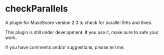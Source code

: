 checkParallels
==============

A plugin for MuseScore version 2.0 to check for parallel 5ths and 8ves.

This plugin is still under development. If you use it, make sure to safe
your work.

If you have comments and/or suggestions, please tell me.

